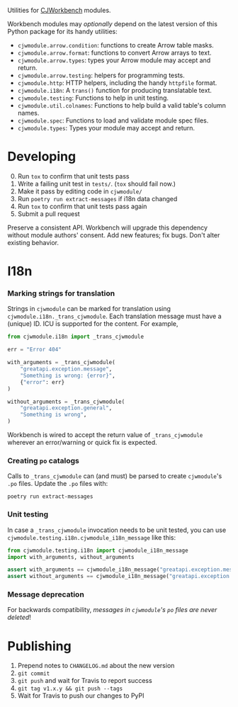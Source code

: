 Utilities for [CJWorkbench](https://github.com/CJWorkbench/cjworkbench) modules.

Workbench modules may _optionally_ depend on the latest version of this Python
package for its handy utilities:

* `cjwmodule.arrow.condition`: functions to create Arrow table masks.
* `cjwmodule.arrow.format`: functions to convert Arrow arrays to text.
* `cjwmodule.arrow.types`: types your Arrow module may accept and return.
* `cjwmodule.arrow.testing`: helpers for programming tests.
* `cjwmodule.http`: HTTP helpers, including the handy `httpfile` format.
* `cjwmodule.i18n`: A `trans()` function for producing translatable text.
* `cjwmodule.testing`: Functions to help in unit testing.
* `cjwmodule.util.colnames`: Functions to help build a valid table's column names.
* `cjwmodule.spec`: Functions to load and validate module spec files.
* `cjwmodule.types`: Types your module may accept and return.

Developing
==========

0. Run `tox` to confirm that unit tests pass
1. Write a failing unit test in `tests/`. (`tox` should fail now.)
2. Make it pass by editing code in `cjwmodule/`
3. Run `poetry run extract-messages` if i18n data changed
4. Run `tox` to confirm that unit tests pass again
5. Submit a pull request

Preserve a consistent API. Workbench will upgrade this dependency without module
authors' consent. Add new features; fix bugs. Don't alter existing behavior.

I18n
====

### Marking strings for translation

Strings in `cjwmodule` can be marked for translation using `cjwmodule.i18n._trans_cjwmodule`.
Each translation message must have a (unique) ID. ICU is supported for the content.
For example,

```python
from cjwmodule.i18n import _trans_cjwmodule

err = "Error 404"

with_arguments = _trans_cjwmodule(
    "greatapi.exception.message",
    "Something is wrong: {error}",
    {"error": err}
)

without_arguments = _trans_cjwmodule(
    "greatapi.exception.general",
    "Something is wrong",
)
```

Workbench is wired to accept the return value of `_trans_cjwmodule` wherever an
error/warning or quick fix is expected.

### Creating `po` catalogs

Calls to `_trans_cjwmodule` can (and must) be parsed to create `cjwmodule`'s
`.po` files.  Update the `.po` files with:

```
poetry run extract-messages
```

### Unit testing

In case a `_trans_cjwmodule` invocation needs to be unit tested, you can use
`cjwmodule.testing.i18n.cjwmodule_i18n_message` like this:

```python
from cjwmodule.testing.i18n import cjwmodule_i18n_message
import with_arguments, without_arguments

assert with_arguments == cjwmodule_i18n_message("greatapi.exception.message", {"error": "Error 404"})
assert without_arguments == cjwmodule_i18n_message("greatapi.exception.general")
```

### Message deprecation

For backwards compatibility, *messages in `cjwmodule`'s `po` files are never deleted*!


Publishing
==========

1. Prepend notes to `CHANGELOG.md` about the new version
2. `git commit`
3. `git push` and wait for Travis to report success
4. `git tag v1.x.y && git push --tags`
5. Wait for Travis to push our changes to PyPI
